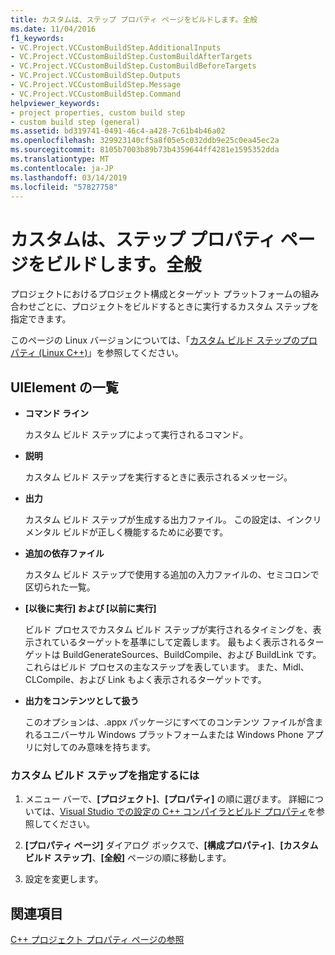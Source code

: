 ```yaml
---
title: カスタムは、ステップ プロパティ ページをビルドします。全般
ms.date: 11/04/2016
f1_keywords:
- VC.Project.VCCustomBuildStep.AdditionalInputs
- VC.Project.VCCustomBuildStep.CustomBuildAfterTargets
- VC.Project.VCCustomBuildStep.CustomBuildBeforeTargets
- VC.Project.VCCustomBuildStep.Outputs
- VC.Project.VCCustomBuildStep.Message
- VC.Project.VCCustomBuildStep.Command
helpviewer_keywords:
- project properties, custom build step
- custom build step (general)
ms.assetid: bd319741-0491-46c4-a428-7c61b4b46a02
ms.openlocfilehash: 329923140cf5a8f05e5c032ddb9e25c0ea45ec2a
ms.sourcegitcommit: 8105b7003b89b73b4359644ff4281e1595352dda
ms.translationtype: MT
ms.contentlocale: ja-JP
ms.lasthandoff: 03/14/2019
ms.locfileid: "57827758"
---
```

# <a name="custom-build-step-property-page-general"></a>カスタムは、ステップ プロパティ ページをビルドします。全般

プロジェクトにおけるプロジェクト構成とターゲット プラットフォームの組み合わせごとに、プロジェクトをビルドするときに実行するカスタム ステップを指定できます。

このページの Linux バージョンについては、「[カスタム ビルド ステップのプロパティ (Linux C++)](../../linux/prop-pages/custom-build-step-linux.md)」を参照してください。

## <a name="uielement-list"></a>UIElement の一覧

- **コマンド ライン**

   カスタム ビルド ステップによって実行されるコマンド。

- **説明**

   カスタム ビルド ステップを実行するときに表示されるメッセージ。

- **出力**

   カスタム ビルド ステップが生成する出力ファイル。 この設定は、インクリメンタル ビルドが正しく機能するために必要です。

- **追加の依存ファイル**

   カスタム ビルド ステップで使用する追加の入力ファイルの、セミコロンで区切られた一覧。

- **[以後に実行] および [以前に実行]**

   ビルド プロセスでカスタム ビルド ステップが実行されるタイミングを、表示されているターゲットを基準にして定義します。 最もよく表示されるターゲットは BuildGenerateSources、BuildCompile、および BuildLink です。これらはビルド プロセスの主なステップを表しています。 また、Midl、CLCompile、および Link もよく表示されるターゲットです。

- **出力をコンテンツとして扱う**

   このオプションは、.appx パッケージにすべてのコンテンツ ファイルが含まれるユニバーサル Windows プラットフォームまたは Windows Phone アプリに対してのみ意味を持ちます。

### <a name="to-specify-a-custom-build-step"></a>カスタム ビルド ステップを指定するには

1. メニュー バーで、**[プロジェクト]**、**[プロパティ]** の順に選びます。 詳細については、[Visual Studio での設定の C++ コンパイラとビルド プロパティ](../working-with-project-properties.md)を参照してください。

1. **[プロパティ ページ]** ダイアログ ボックスで、**[構成プロパティ]**、**[カスタム ビルド ステップ]**、**[全般]** ページの順に移動します。

1. 設定を変更します。

## <a name="see-also"></a>関連項目

[C++ プロジェクト プロパティ ページの参照](property-pages-visual-cpp.md)
